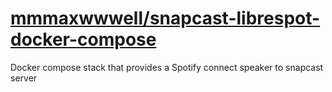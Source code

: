 # [mmmaxwwwell/snapcast-librespot-docker-compose](https://github.com/mmmaxwwwell/snapcast-librespot-docker-compose)

Docker compose stack that provides a Spotify connect speaker to snapcast server
